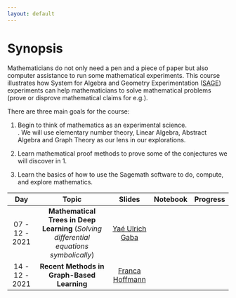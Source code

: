 ```yaml
---
layout: default
---
```



# Synopsis

Mathematicians do not only need a pen and a piece of paper but also computer assistance to run some mathematical experiments.  This course illustrates how  System for Algebra and Geometry Experimentation ([SAGE](https://www.sagemath.org/)) experiments can help mathematicians to solve mathematical problems (prove or disprove mathematical claims for e.g.).

There are three main goals for the course:

   1. Begin to think of mathematics as an experimental science.  
      . We will use elementary number theory, Linear Algebra, Abstract Algebra and Graph Theory as our lens in our explorations.

   2. Learn mathematical proof methods to prove some of the conjectures we will discover in 1. 

   3. Learn the basics of how to use the Sagemath software to do, compute, and explore mathematics.




| Day |         Topic   |     Slides     | Notebook  | Progress |
|:-------------:|:----------------------:|:---------------:|:-------------------------:|:---------------------------------------------------:|
| 07 - 12 - 2021  | **Mathematical Trees in Deep Learning** (*Solving differential equations symbolically*) | [Yaé Ulrich Gaba](https://www.linkedin.com/in/gabayae) |
| 14 - 12 - 2021  | **Recent Methods in Graph-Based Learning** | [ Franca Hoffmann](https://francahoffmann.wordpress.com/) |

 

